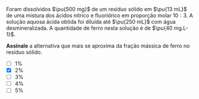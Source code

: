 Foram dissolvidos $\pu{500 mg}$ de um resíduo sólido em $\pu{13 mL}$ de uma mistura dos ácidos nítrico e fluorídrico em proporção molar $10:3$. A solução aquosa ácida obtida foi diluída até $\pu{250 mL}$
com água desmineralizada. A quantidade de ferro nesta solução é de $\pu{40 mg.L-1}$.

**Assinale** a alternativa que mais se aproxima da fração mássica de ferro no resíduo sólido.

- [ ] $1\%$
- [x] $2\%$
- [ ] $3\%$
- [ ] $4\%$
- [ ] $5\%$
